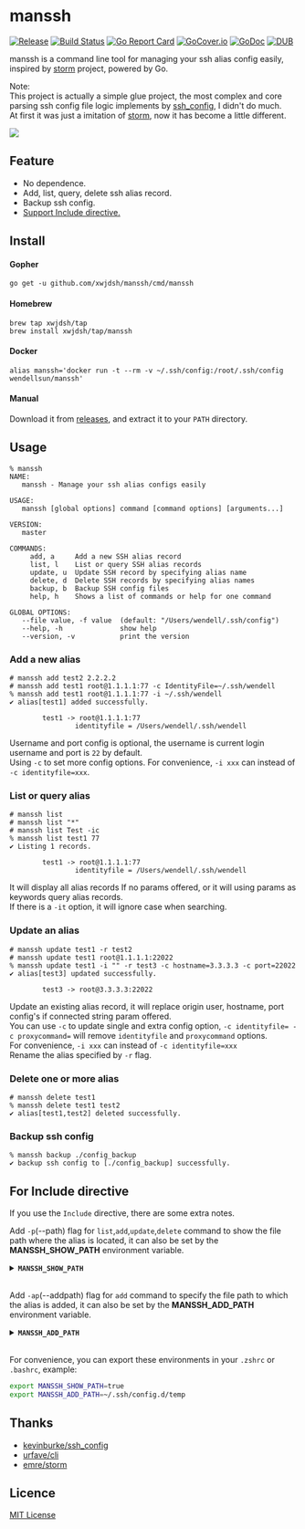 # manssh

[![Release](https://img.shields.io/github/release/xwjdsh/manssh.svg?style=flat-square)](https://github.com/xwjdsh/manssh/releases/latest)
[![Build Status](https://travis-ci.org/xwjdsh/manssh.svg?branch=master)](https://travis-ci.org/xwjdsh/manssh)
[![Go Report Card](https://goreportcard.com/badge/github.com/xwjdsh/manssh)](https://goreportcard.com/report/github.com/xwjdsh/manssh)
[![GoCover.io](https://img.shields.io/badge/gocover.io-89.0%25-green.svg)](https://gocover.io/github.com/xwjdsh/manssh)
[![GoDoc](https://godoc.org/github.com/xwjdsh/manssh?status.svg)](https://godoc.org/github.com/xwjdsh/manssh)
[![DUB](https://img.shields.io/dub/l/vibe-d.svg)](https://github.com/xwjdsh/manssh/blob/master/LICENSE)

manssh is a command line tool for managing your ssh alias config easily, inspired by [storm](https://github.com/emre/storm) project, powered by Go.

Note:<br/>
This project is actually a simple glue project, the most complex and core parsing ssh config file logic implements by [ssh_config](https://github.com/kevinburke/ssh_config), I didn't do much.<br/>
At first it was just a imitation of [storm](https://github.com/emre/storm), now it has become a little different.

![](https://raw.githubusercontent.com/xwjdsh/manssh/master/screenshot/manssh.gif)

## Feature

* No dependence.
* Add, list, query, delete ssh alias record.
* Backup ssh config.
* [Support Include directive.](#for-include-directive)

## Install

#### Gopher
```shell
go get -u github.com/xwjdsh/manssh/cmd/manssh
```

#### Homebrew
```shell
brew tap xwjdsh/tap
brew install xwjdsh/tap/manssh
```

#### Docker
```shell
alias manssh='docker run -t --rm -v ~/.ssh/config:/root/.ssh/config wendellsun/manssh'
```

#### Manual
Download it from [releases](https://github.com/xwjdsh/manssh/releases), and extract it to your `PATH` directory.

## Usage
```text
% manssh
NAME:
   manssh - Manage your ssh alias configs easily

USAGE:
   manssh [global options] command [command options] [arguments...]

VERSION:
   master

COMMANDS:
     add, a     Add a new SSH alias record
     list, l    List or query SSH alias records
     update, u  Update SSH record by specifying alias name
     delete, d  Delete SSH records by specifying alias names
     backup, b  Backup SSH config files
     help, h    Shows a list of commands or help for one command

GLOBAL OPTIONS:
   --file value, -f value  (default: "/Users/wendell/.ssh/config")
   --help, -h              show help
   --version, -v           print the version
```

### Add a new alias
```shell
# manssh add test2 2.2.2.2
# manssh add test1 root@1.1.1.1:77 -c IdentityFile=~/.ssh/wendell
% manssh add test1 root@1.1.1.1:77 -i ~/.ssh/wendell
✔ alias[test1] added successfully.

        test1 -> root@1.1.1.1:77
                identityfile = /Users/wendell/.ssh/wendell
```
Username and port config is optional, the username is current login username and port is `22` by default.<br/>
Using `-c` to set more config options. For convenience, `-i xxx` can instead of `-c identityfile=xxx`.

### List or query alias
```shell
# manssh list
# manssh list "*"
# manssh list Test -ic
% manssh list test1 77
✔ Listing 1 records.

        test1 -> root@1.1.1.1:77
                identityfile = /Users/wendell/.ssh/wendell
```
It will display all alias records If no params offered, or it will using params as keywords query alias records.<br/>
If there is a `-it` option, it will ignore case when searching.

### Update an alias
```shell
# manssh update test1 -r test2
# manssh update test1 root@1.1.1.1:22022
% manssh update test1 -i "" -r test3 -c hostname=3.3.3.3 -c port=22022
✔ alias[test3] updated successfully.

        test3 -> root@3.3.3.3:22022
```
Update an existing alias record, it will replace origin user, hostname, port config's if connected string param offered.<br/>
You can use `-c` to update single and extra config option, `-c identityfile= -c proxycommand=` will remove `identityfile` and `proxycommand` options. <br/>
For convenience, `-i xxx` can instead of `-c identityfile=xxx`<br/>
Rename the alias specified by `-r` flag.

### Delete one or more alias
```shell
# manssh delete test1
% manssh delete test1 test2
✔ alias[test1,test2] deleted successfully.
```

### Backup ssh config
```
% manssh backup ./config_backup
✔ backup ssh config to [./config_backup] successfully.
```

## For Include directive
If you use the `Include` directive, there are some extra notes.

Add `-p`(--path) flag for `list`,`add`,`update`,`delete` command to show the file path where the alias is located, it can also be set by the **MANSSH_SHOW_PATH** environment variable.

<details>
<summary><strong><code>MANSSH_SHOW_PATH</code></strong></summary>

Set to `true` to show the file path where the alias is located. Default is `false`.
</details>
<br/>

Add `-ap`(--addpath) flag for `add` command to specify the file path to which the alias is added, it can also be set by the **MANSSH_ADD_PATH** environment variable.

<details>
<summary><strong><code>MANSSH_ADD_PATH</code></strong></summary>

This file path indicates to which file to add the alias. Default is the entry config file.
</details>
<br/>

For convenience, you can export these environments in your `.zshrc` or `.bashrc`,
example:

```bash
export MANSSH_SHOW_PATH=true
export MANSSH_ADD_PATH=~/.ssh/config.d/temp
```

## Thanks
* [kevinburke/ssh_config](https://github.com/kevinburke/ssh_config)
* [urfave/cli](https://github.com/urfave/cli)
* [emre/storm](https://github.com/emre/storm)

## Licence
[MIT License](https://github.com/xwjdsh/manssh/blob/master/LICENSE)
